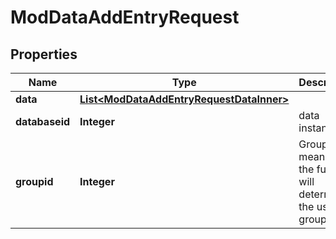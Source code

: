 

# ModDataAddEntryRequest


## Properties

| Name | Type | Description | Notes |
|------------ | ------------- | ------------- | -------------|
|**data** | [**List&lt;ModDataAddEntryRequestDataInner&gt;**](ModDataAddEntryRequestDataInner.md) |  |  |
|**databaseid** | **Integer** | data instance id |  |
|**groupid** | **Integer** | Group id, 0 means that the function will determine the user group |  [optional] |



